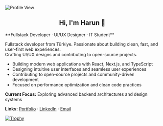 ![Profile View](https://komarev.com/ghpvc/?username=SpadeyDev&color=ff69b4)  

<h2 align="center">Hi, I'm Harun 👋</h2>
**Fullstack Developer · UI/UX Designer · IT Student**

  Fullstack developer from Türkiye. Passionate about building clean, fast, and user-first web experiences.  
  Crafting UI/UX designs and contributing to open-source projects.

* Building modern web applications with React, Next.js, and TypeScript
* Designing intuitive user interfaces and seamless user experiences  
* Contributing to open-source projects and community-driven development
* Focused on performance optimization and clean code practices

**Current Focus:** Exploring advanced backend architectures and design systems

**Links:** [Portfolio](https://chefharun.ninja) · [LinkedIn](https://linkedin.com/in/chefharun) · [Email](mailto:spadeycontent@gmail.com)

[![Trophy](https://github-profile-trophy.vercel.app/?username=chefHarun&title=Stars,Followers,Repositories,Commit,PullRequest,Issues&theme=onedark&margin-w=10&margin-h=10)](https://github.com/chefHarun)
